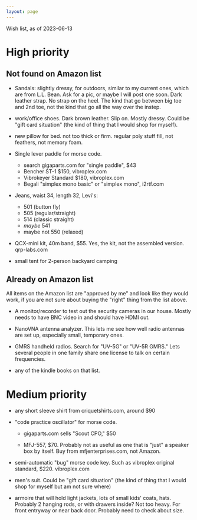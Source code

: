 ```yaml
---
layout: page
---
```


Wish list, as of 2023-06-13

# High priority

## Not found on Amazon list


- Sandals: slightly dressy, for outdoors, similar to my current ones, which are from L.L. Bean. Ask for a pic, or maybe I will post one soon. 
  Dark leather strap. No strap on the heel. The kind that go between
  big toe and 2nd toe, not the kind that go all the way over the
  instep.

- work/office shoes. Dark brown leather. Slip on. Mostly dressy. Could
  be "gift card situation" (the kind of thing that I would shop for
  myself).

- new pillow for bed. not too thick or firm. regular poly stuff fill,
  not feathers, not memory foam.

- Single lever paddle for morse code.
    - search gigaparts.com for "single paddle", $43
    - Bencher ST-1 $150, vibroplex.com
    - Vibrokeyer Standard $180, vibroplex.com
    - Begali "simplex mono basic" or "simplex mono", i2rtf.com

- Jeans, waist 34, length 32, Levi's:
    - 501 (button fly)
    - 505 (regular/straight)
    - 514 (classic straight)
    - *maybe* 541
    - maybe not 550 (relaxed)


- QCX-mini kit, 40m band, $55. Yes, the kit, not the assembled
  version. qrp-labs.com

- small tent for 2-person backyard camping




## Already on Amazon list

All items on the Amazon list are "approved by me" and look like they
would work, if you are not sure about buying the "right" thing from
the list above.

- A monitor/recorder to test out the security cameras in our house.
  Mostly needs to have BNC video in and should have HDMI out.

- NanoVNA antenna analyzer. This lets me see how well radio antennas
  are set up, especially small, temporary ones.

- GMRS handheld radios. Search for "UV-5G" or "UV-5R GMRS." Lets
  several people in one family share one license to talk on certain
  frequencies.

- any of the kindle books on that list. 




# Medium priority

- any short sleeve shirt from criquetshirts.com, around $90

- "code practice oscillator" for morse code.

    - gigaparts.com sells "Scout CPO," $50

    - MFJ-557, $70. Probably not as useful as one that is "just" a
    speaker box by itself. Buy from mfjenterprises.com, not Amazon.

- semi-automatic "bug" morse code key. Such as vibroplex original
standard, $220. vibroplex.com

- men's suit. Could be "gift card situation" (the kind of thing that I
  would shop for myself but am not sure where)

- armoire that will hold light jackets, lots of small kids' coats,
  hats. Probably 2 hanging rods, or with drawers inside? Not too
  heavy. For front entryway or near back door. Probably need to check about size.
